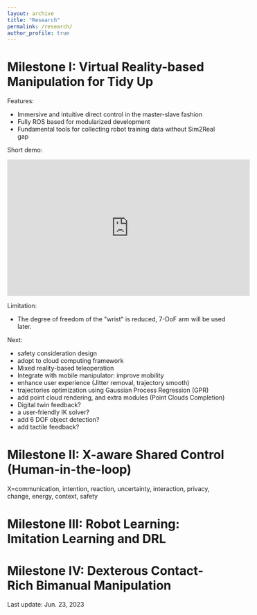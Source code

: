 ```yaml
---
layout: archive
title: "Research"
permalink: /research/
author_profile: true
---
```


# Milestone I: Virtual Reality-based Manipulation for Tidy Up

Features:

- Immersive and intuitive direct control in the master-slave fashion
- Fully ROS based for modularized development
- Fundamental tools for collecting robot training data without Sim2Real gap

Short demo:

<iframe width="560" height="315" src="https://www.youtube.com/embed/36P0c6hg3ZQ" title="YouTube video player" frameborder="0" allow="accelerometer; autoplay; clipboard-write; encrypted-media; gyroscope; picture-in-picture; web-share" allowfullscreen></iframe>

Limitation:

- The degree of freedom of the "wrist" is reduced, 7-DoF arm will be used later.


<i class="fa-regular fa-calendar-check"></i> Next:
- safety consideration design
- adopt to cloud computing framework
- Mixed reality-based teleoperation
- Integrate with mobile manipulator: improve mobility
- enhance user experience (Jitter removal, trajectory smooth)
- trajectories optimization using Gaussian Process Regression (GPR)
- add point cloud rendering, and extra modules (Point Clouds Completion)
- Digital twin feedback?
- a user-friendly IK solver?
- add 6 DOF object detection?
- add tactile feedback?


# Milestone II: X-aware Shared Control (Human-in-the-loop)

X=communication, intention, reaction, uncertainty, interaction, privacy, change, energy, context, safety

# Milestone III: Robot Learning: Imitation Learning and DRL

# Milestone IV: Dexterous Contact-Rich Bimanual Manipulation




Last update: Jun. 23, 2023
